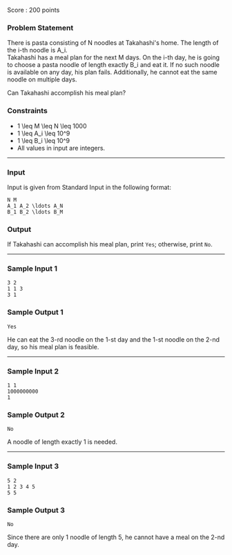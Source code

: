 Score : 200 points

### Problem Statement

There is pasta consisting of N noodles at Takahashi's home. The length of the i-th noodle is A\_i.  
Takahashi has a meal plan for the next M days.
On the i-th day, he is going to choose a pasta noodle of length exactly B\_i and eat it.
If no such noodle is available on any day, his plan fails.
Additionally, he cannot eat the same noodle on multiple days.

Can Takahashi accomplish his meal plan?

### Constraints

* 1 \leq M \leq N \leq 1000
* 1 \leq A\_i \leq 10^9
* 1 \leq B\_i \leq 10^9
* All values in input are integers.

---

### Input

Input is given from Standard Input in the following format:

```
N M
A_1 A_2 \ldots A_N
B_1 B_2 \ldots B_M
```

### Output

If Takahashi can accomplish his meal plan, print `Yes`; otherwise, print `No`.

---

### Sample Input 1

```
3 2
1 1 3
3 1
```

### Sample Output 1

```
Yes
```

He can eat the 3-rd noodle on the 1-st day and the 1-st noodle on the 2-nd day, so his meal plan is feasible.

---

### Sample Input 2

```
1 1
1000000000
1
```

### Sample Output 2

```
No
```

A noodle of length exactly 1 is needed.

---

### Sample Input 3

```
5 2
1 2 3 4 5
5 5
```

### Sample Output 3

```
No
```

Since there are only 1 noodle of length 5, he cannot have a meal on the 2-nd day.